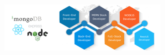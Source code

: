![The San Juan Mountains are beautiful!](https://raw.githubusercontent.com/rayhanalmim/image-host/main/Images/mern1.png "Full Stack Developer")
